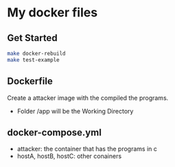 # My docker files

## Get Started

```bash
make docker-rebuild
make test-example
```

## Dockerfile

Create a attacker image with the compiled the programs.

* Folder /app will be the Working Directory

## docker-compose.yml

- attacker: the container that has the programs in c
- hostA, hostB, hostC: other conainers

